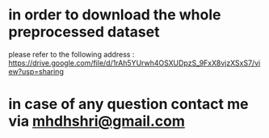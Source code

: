 

 # in order to download the whole preprocessed dataset
   please refer to the following address : 
   https://drive.google.com/file/d/1rAh5YUrwh4OSXUDpzS_9FxX8vjzXSxS7/view?usp=sharing

# in case of any question contact me via mhdhshri@gmail.com

	
